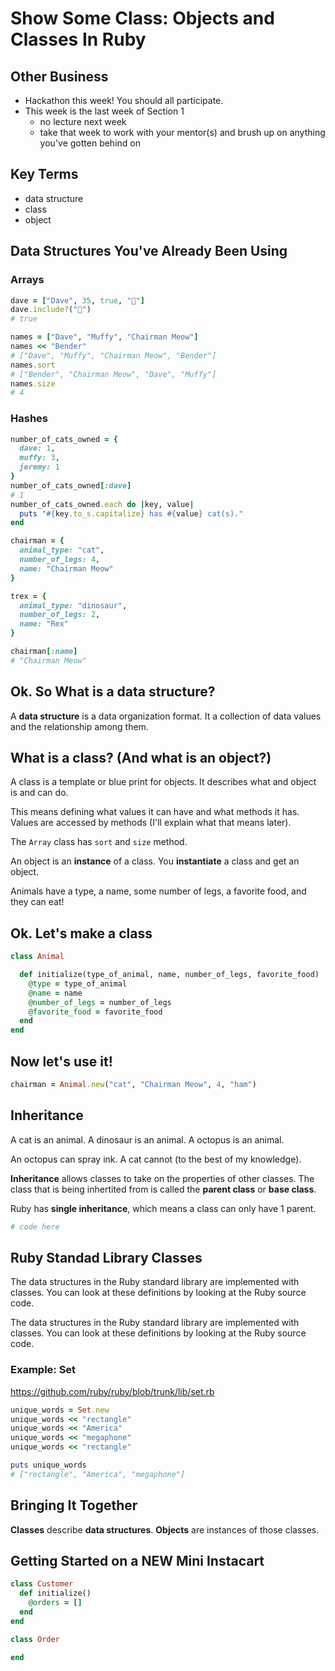 # Show Some Class: Objects and Classes In Ruby

## Other Business

- Hackathon this week! You should all participate.
- This week is the last week of Section 1
  - no lecture next week
  - take that week to work with your mentor(s) and brush up on anything you've gotten behind on

## Key Terms
- data structure
- class
- object

## Data Structures You've Already Been Using

### Arrays
```ruby
dave = ["Dave", 35, true, "🍕"]
dave.include?("🍕")
# true

names = ["Dave", "Muffy", "Chairman Meow"]
names << "Bender"
# ["Dave", "Muffy", "Chairman Meow", "Bender"]
names.sort
# ["Bender", "Chairman Meow", "Dave", "Muffy"]
names.size
# 4
```

### Hashes
```ruby
number_of_cats_owned = {
  dave: 1,
  muffy: 3,
  jeremy: 1
}
number_of_cats_owned[:dave]
# 1
number_of_cats_owned.each do |key, value|
  puts "#{key.to_s.capitalize} has #{value} cat(s)."
end

chairman = {
  animal_type: "cat",
  number_of_legs: 4,
  name: "Chairman Meow"
}

trex = {
  animal_type: "dinosaur",
  number_of_legs: 2,
  name: "Rex"
}

chairman[:name]
# "Chairman Meow"
```
## Ok. So What is a data structure?

A **data structure** is a data organization format. It a collection of data values and the relationship among them.

## What is a class? (And what is an object?)

A class is a template or blue print for objects. It describes what and object is and can do.

This means defining what values it can have and what methods it has. Values are accessed by methods (I'll explain what that means later).

The `Array` class has `sort` and `size` method.

An object is an **instance** of a class. You **instantiate** a class and get an object.

Animals have a type, a name, some number of legs, a favorite food, and they can eat!

## Ok. Let's make a class

```ruby
class Animal

  def initialize(type_of_animal, name, number_of_legs, favorite_food)
    @type = type_of_animal
    @name = name
    @number_of_legs = number_of_legs
    @favorite_food = favorite_food
  end
end
```

## Now let's use it!

```ruby
chairman = Animal.new("cat", "Chairman Meow", 4, "ham")
```

## Inheritance

A cat is an animal.
A dinosaur is an animal.
A octopus is an animal.

An octopus can spray ink. A cat cannot (to the best of my knowledge).

**Inheritance** allows classes to take on the properties of other classes. The class that is being inhertited from is called the **parent class** or **base class**.

Ruby has **single inheritance**, which means a class can only have 1 parent.

```ruby
# code here
```
## Ruby Standad Library Classes

The data structures in the Ruby standard library are implemented with classes. You can look at these definitions by looking at the Ruby source code.

The data structures in the Ruby standard library are implemented with classes. You can look at these definitions by looking at the Ruby source code.

### Example: Set

https://github.com/ruby/ruby/blob/trunk/lib/set.rb

```ruby
unique_words = Set.new
unique_words << "rectangle"
unique_words << "America"
unique_words << "megaphone"
unique_words << "rectangle"

puts unique_words
# ["rectangle", "America", "megaphone"]
```

## Bringing It Together

**Classes** describe **data structures**. **Objects** are instances of those classes.

## Getting Started on a NEW Mini Instacart

```ruby
class Customer
  def initialize()
    @orders = []
  end
end

class Order

end
```
